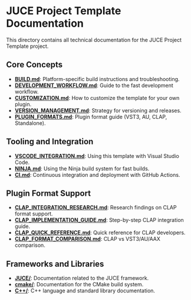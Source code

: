 # JUCE Project Template Documentation

This directory contains all technical documentation for the JUCE Project Template project.

## Core Concepts

- **[BUILD.md](BUILD.md)**: Platform-specific build instructions and troubleshooting.
- **[DEVELOPMENT_WORKFLOW.md](DEVELOPMENT_WORKFLOW.md)**: Guide to the fast development workflow.
- **[CUSTOMIZATION.md](CUSTOMIZATION.md)**: How to customize the template for your own plugin.
- **[VERSION_MANAGEMENT.md](VERSION_MANAGEMENT.md)**: Strategy for versioning and releases.
- **[PLUGIN_FORMATS.md](PLUGIN_FORMATS.md)**: Plugin format guide (VST3, AU, CLAP, Standalone).

## Tooling and Integration

- **[VSCODE_INTEGRATION.md](VSCODE_INTEGRATION.md)**: Using this template with Visual Studio Code.
- **[NINJA.md](NINJA.md)**: Using the Ninja build system for fast builds.
- **[CI.md](CI.md)**: Continuous integration and deployment with GitHub Actions.

## Plugin Format Support

- **[CLAP_INTEGRATION_RESEARCH.md](CLAP_INTEGRATION_RESEARCH.md)**: Research findings on CLAP format support.
- **[CLAP_IMPLEMENTATION_GUIDE.md](CLAP_IMPLEMENTATION_GUIDE.md)**: Step-by-step CLAP integration guide.
- **[CLAP_QUICK_REFERENCE.md](CLAP_QUICK_REFERENCE.md)**: Quick reference for CLAP developers.
- **[CLAP_FORMAT_COMPARISON.md](CLAP_FORMAT_COMPARISON.md)**: CLAP vs VST3/AU/AAX comparison.

## Frameworks and Libraries

- **[JUCE/](JUCE/)**: Documentation related to the JUCE framework.
- **[cmake/](cmake/)**: Documentation for the CMake build system.
- **[C++/](C++/)**: C++ language and standard library documentation.
